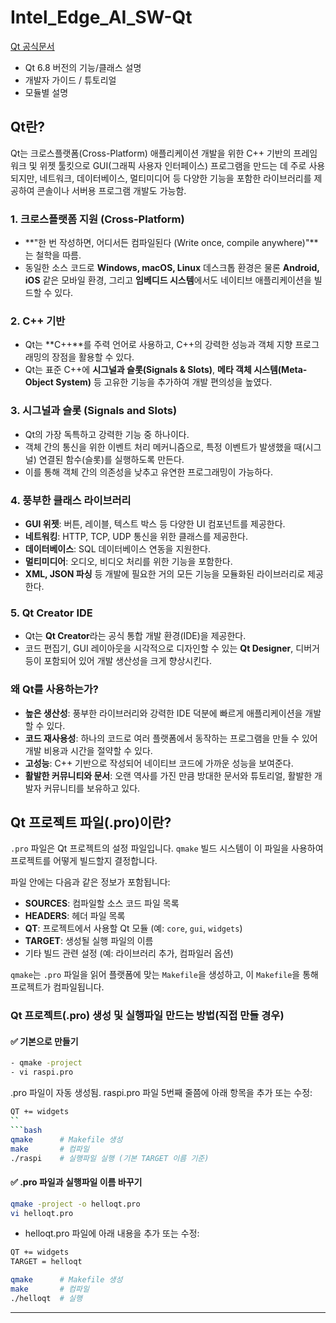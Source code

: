 # Intel_Edge_AI_SW-Qt
[Qt 공식문서](https://doc.qt.io/qt-6.8/index.html)
+ Qt 6.8 버전의 기능/클래스 설명
+ 개발자 가이드 / 튜토리얼
+ 모듈별 설명

## Qt란?

Qt는 크로스플랫폼(Cross-Platform) 애플리케이션 개발을 위한 C++ 기반의 프레임워크 및 위젯 툴킷으로 GUI(그래픽 사용자 인터페이스) 프로그램을 만드는 데 주로 사용되지만, 네트워크, 데이터베이스, 멀티미디어 등 다양한 기능을 포함한 라이브러리를 제공하여 콘솔이나 서버용 프로그램 개발도 가능함.

### 1. 크로스플랫폼 지원 (Cross-Platform)
- **"한 번 작성하면, 어디서든 컴파일된다 (Write once, compile anywhere)"**는 철학을 따름.
- 동일한 소스 코드로 **Windows, macOS, Linux** 데스크톱 환경은 물론 **Android, iOS** 같은 모바일 환경, 그리고 **임베디드 시스템**에서도 네이티브 애플리케이션을 빌드할 수 있다.

### 2. C++ 기반
- Qt는 **C++**를 주력 언어로 사용하고, C++의 강력한 성능과 객체 지향 프로그래밍의 장점을 활용할 수 있다.
- Qt는 표준 C++에 **시그널과 슬롯(Signals & Slots)**, **메타 객체 시스템(Meta-Object System)** 등 고유한 기능을 추가하여 개발 편의성을 높였다.

### 3. 시그널과 슬롯 (Signals and Slots)
- Qt의 가장 독특하고 강력한 기능 중 하나이다.
- 객체 간의 통신을 위한 이벤트 처리 메커니즘으로, 특정 이벤트가 발생했을 때(시그널) 연결된 함수(슬롯)를 실행하도록 만든다.
- 이를 통해 객체 간의 의존성을 낮추고 유연한 프로그래밍이 가능하다.

### 4. 풍부한 클래스 라이브러리
- **GUI 위젯**: 버튼, 레이블, 텍스트 박스 등 다양한 UI 컴포넌트를 제공한다.
- **네트워킹**: HTTP, TCP, UDP 통신을 위한 클래스를 제공한다.
- **데이터베이스**: SQL 데이터베이스 연동을 지원한다.
- **멀티미디어**: 오디오, 비디오 처리를 위한 기능을 포함한다.
- **XML, JSON 파싱** 등 개발에 필요한 거의 모든 기능을 모듈화된 라이브러리로 제공한다.

### 5. Qt Creator IDE
- Qt는 **Qt Creator**라는 공식 통합 개발 환경(IDE)을 제공한다.
- 코드 편집기, GUI 레이아웃을 시각적으로 디자인할 수 있는 **Qt Designer**, 디버거 등이 포함되어 있어 개발 생산성을 크게 향상시킨다.

### 왜 Qt를 사용하는가?

- **높은 생산성**: 풍부한 라이브러리와 강력한 IDE 덕분에 빠르게 애플리케이션을 개발할 수 있다.
- **코드 재사용성**: 하나의 코드로 여러 플랫폼에서 동작하는 프로그램을 만들 수 있어 개발 비용과 시간을 절약할 수 있다.
- **고성능**: C++ 기반으로 작성되어 네이티브 코드에 가까운 성능을 보여준다.
- **활발한 커뮤니티와 문서**: 오랜 역사를 가진 만큼 방대한 문서와 튜토리얼, 활발한 개발자 커뮤니티를 보유하고 있다.

## Qt 프로젝트 파일(.pro)이란?

`.pro` 파일은 Qt 프로젝트의 설정 파일입니다. `qmake` 빌드 시스템이 이 파일을 사용하여 프로젝트를 어떻게 빌드할지 결정합니다.

파일 안에는 다음과 같은 정보가 포함됩니다:
- **SOURCES**: 컴파일할 소스 코드 파일 목록
- **HEADERS**: 헤더 파일 목록
- **QT**: 프로젝트에서 사용할 Qt 모듈 (예: `core`, `gui`, `widgets`)
- **TARGET**: 생성될 실행 파일의 이름
- 기타 빌드 관련 설정 (예: 라이브러리 추가, 컴파일러 옵션)

`qmake`는 `.pro` 파일을 읽어 플랫폼에 맞는 `Makefile`을 생성하고, 이 `Makefile`을 통해 프로젝트가 컴파일됩니다.

### Qt 프로젝트(.pro) 생성 및 실행파일 만드는 방법(직접 만들 경우)

#### ✅ 기본으로 만들기

```bash
- qmake -project
- vi raspi.pro
```
.pro 파일이 자동 생성됨.
raspi.pro 파일 5번째 줄쯤에 아래 항목을 추가 또는 수정:
```bash
QT += widgets
``
```bash
qmake      # Makefile 생성
make       # 컴파일
./raspi    # 실행파일 실행 (기본 TARGET 이름 기준)
```

#### ✅ .pro 파일과 실행파일 이름 바꾸기
```bash
qmake -project -o helloqt.pro
vi helloqt.pro
```
- helloqt.pro 파일에 아래 내용을 추가 또는 수정:
```bash
QT += widgets
TARGET = helloqt
```
```bash
qmake      # Makefile 생성
make       # 컴파일
./helloqt  # 실행
```
---